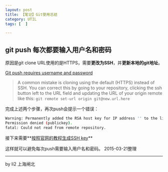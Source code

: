 ```yaml
---
layout: post
title: 【笔记】Git使用总结
category: UTIL
tags: [  ]

---
```


## git push 每次都要输入用户名和密码
原因是git clone URL使用的是HTTPS，需要**更改为SSH**，并**更新本地的git地址**。

[Git push requires username and password](http://stackoverflow.com/questions/6565357/git-push-requires-username-and-password)
>A common mistake is cloning using the default (HTTPS) instead of SSH. You can correct this by going to your repository, clicking the ssh button left to the URL field and updating the URL of your origin remote like this:
> `git remote set-url origin git@new.url.here`

完成上述两个步骤，再次push会提示一个错误：

```bash
Warning: Permanently added the RSA host key for IP address '' to the list of known hosts.
Permission denied (publickey).
fatal: Could not read from remote repository.
```
接下来需要**[按照官网的教程生成SSH key](https://help.github.com/articles/generating-ssh-keys/)**

这样就可以避免每次push需要输入用户名和密码。
2015-03-21整理

---
by li2 上海闸北
